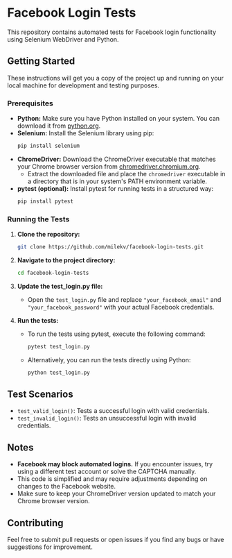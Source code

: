 # Facebook Login Tests

This repository contains automated tests for Facebook login functionality using Selenium WebDriver and Python.


## Getting Started

These instructions will get you a copy of the project up and running on your local machine for development and testing purposes.

### Prerequisites

* **Python:** Make sure you have Python installed on your system. You can download it from [python.org](https://www.python.org/downloads/).
* **Selenium:** Install the Selenium library using pip:
    ```bash
    pip install selenium
    ```
* **ChromeDriver:** Download the ChromeDriver executable that matches your Chrome browser version from [chromedriver.chromium.org](https://chromedriver.chromium.org/downloads). 
    * Extract the downloaded file and place the `chromedriver` executable in a directory that is in your system's PATH environment variable.
* **pytest (optional):** Install pytest for running tests in a structured way:
    ```bash
    pip install pytest
    ```

### Running the Tests

1. **Clone the repository:**
    ```bash
    git clone https://github.com/milekv/facebook-login-tests.git
    ```

2. **Navigate to the project directory:**
    ```bash
    cd facebook-login-tests
    ```

3. **Update the test_login.py file:**
    * Open the `test_login.py` file and replace `"your_facebook_email"` and `"your_facebook_password"` with your actual Facebook credentials.

4. **Run the tests:**
    * To run the tests using pytest, execute the following command:
        ```bash
        pytest test_login.py
        ```
    * Alternatively, you can run the tests directly using Python:
        ```bash
        python test_login.py
        ```

## Test Scenarios

* `test_valid_login()`: Tests a successful login with valid credentials.
* `test_invalid_login()`: Tests an unsuccessful login with invalid credentials.


## Notes

* **Facebook may block automated logins.** If you encounter issues, try using a different test account or solve the CAPTCHA manually.
* This code is simplified and may require adjustments depending on changes to the Facebook website.
* Make sure to keep your ChromeDriver version updated to match your Chrome browser version.

## Contributing

Feel free to submit pull requests or open issues if you find any bugs or have suggestions for improvement.
